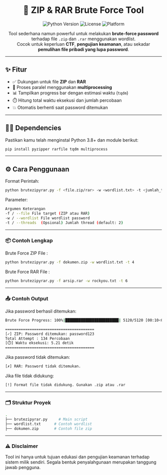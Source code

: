 <h1 align="center">🔐 ZIP & RAR Brute Force Tool</h1>

<p align="center">
  <img src="https://img.shields.io/badge/Python-3.8%2B-blue" alt="Python Version">
  <img src="https://img.shields.io/badge/License-MIT-green" alt="License">
  <img src="https://img.shields.io/badge/Platform-Windows%20%7C%20Linux-lightgrey" alt="Platform">
</p>


<p align="center">
  Tool sederhana namun powerful untuk melakukan <strong>brute-force password</strong> terhadap file <code>.zip</code> dan <code>.rar</code> menggunakan wordlist.<br>
  Cocok untuk keperluan <strong>CTF</strong>, <strong>pengujian keamanan</strong>, atau sekadar <strong>pemulihan file pribadi yang lupa password</strong>.
</p>


---

## ✨ Fitur

- ✅ Dukungan untuk file **ZIP** dan **RAR**
- 🚀 Proses paralel menggunakan **multiprocessing**
- 📊 Tampilkan progress bar dengan estimasi waktu (`tqdm`)
- ⏱️ Hitung total waktu eksekusi dan jumlah percobaan
- 💥 Otomatis berhenti saat password ditemukan

---

## 🧑‍💻 Dependencies

Pastikan kamu telah menginstal Python 3.8+ dan module berikut:

```bash
pip install pyzipper rarfile tqdm multiprocess
```

---

## ⚙️ Cara Penggunaan

Format Perintah:

```bash
python brutezipyrar.py -f <file.zip/rar> -w <wordlist.txt> -t <jumlah_threads>
```

Parameter:
```bash
Argumen	Keterangan
-f / --file	File target (ZIP atau RAR)
-w / --wordlist	File wordlist password
-t / --threads	(Opsional) Jumlah thread (default: 2)
```
---

### 📦 Contoh Lengkap

Brute Force ZIP File :

```bash
python brutezipyrar.py -f dokumen.zip -w wordlist.txt -t 4
```

Brute Force RAR File :

```bash
python brutezipyrar.py -f arsip.rar -w rockyou.txt -t 6
```

---

### 📤 Contoh Output

Jika password berhasil ditemukan:

```bash
Brute Force Progress: 100%|████████████████████████| 5120/5120 [00:10<00:00, 502.01pass/s]

========================================
[✓] ZIP: Password ditemukan: password123
Total Attempt : 134 Percobaan
[⏱️] Waktu eksekusi: 5.21 detik
========================================
```

Jika password tidak ditemukan:

```bash
[✗] RAR: Password tidak ditemukan.
```

Jika file tidak didukung:

```bash
[!] Format file tidak didukung. Gunakan .zip atau .rar
```

---

### 🗂️ Struktur Proyek

```bash
.
├── brutezipyrar.py     # Main script
├── wordlist.txt      # Contoh wordlist
├── dokumen.zip       # Contoh file zip
```

---

### ⚠️ Disclaimer
Tool ini hanya untuk tujuan edukasi dan pengujian keamanan terhadap sistem milik sendiri.
Segala bentuk penyalahgunaan merupakan tanggung jawab pengguna.


